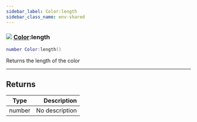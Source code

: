 ```yaml
---
sidebar_label: Color:length
sidebar_class_name: env-shared
---
```


### ![](/img/wiki/shared.png) [Color](../color/README.md):length

```lua
number Color:length()
```

Returns the length of the color<br/>

-----------------
## Returns

| Type   | Description |
| ------ | ----------: |
| number | No description |
